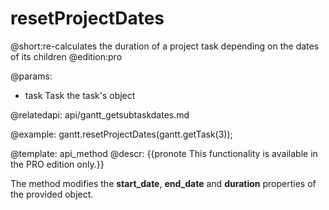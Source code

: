 resetProjectDates
=============

@short:re-calculates the duration of a project task depending on the dates of its children
@edition:pro

@params:
- task		Task		the task's object


@relatedapi: 
	api/gantt_getsubtaskdates.md

@example:
gantt.resetProjectDates(gantt.getTask(3));

@template:	api_method
@descr:
{{pronote This functionality is available in the PRO edition only.}}

The method modifies the **start_date**, **end_date** and **duration** properties of the provided object.


